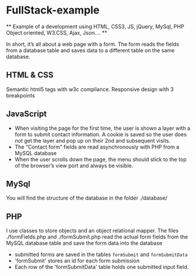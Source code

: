 # FullStack-example

** Example of a development using HTML, CSS3, JS, jQuery, MySql, PHP Object oriented, W3.CSS, Ajax, Json.... **

In short, it’s all about a web page with a form. The form reads the fields from a database table
and saves data to a different table on the same database.

## HTML & CSS
Semantic html5 tags with w3c compliance. Responsive design with 3 breakpoints

## JavaScript
- When visiting the page for the first time, the user is shown a layer with a form to submit contact information. A cookie is saved so the user does not get the layer and pop up on their 2nd and
subsequent visits.
- The “Contact form” fields are read asynchronously with PHP from a MySQL database
- When the user scrolls down the page, the menu should stick to the top of the
browser’s view port and always be visible.

## MySql
You will find the structure of the database in the folder ./database/

## PHP
I use classes to store objects and an object relational mapper.
The files ./formFields.php and ./formSubmit.php read the actual form fields from the MySQL database table and save the form data into the database

- submitted forms are saved in the tables `formSubmit` and `formSubmitData`
- 'formSubmit' stores an id for each form submission
- Each row of the 'formSubmitData' table holds one submitted input field.


